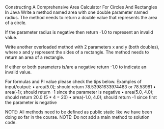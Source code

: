 Constructing A Comprehensive Area Calculator For Circles And Rectangles In Java
Write a method named area with one double parameter named radius.
The method needs to return a double value that represents the area of a circle.

If the parameter radius is negative then return -1.0 to represent an invalid value.

Write another overloaded method with 2 parameters x and y (both doubles), where x and y represent the sides of a rectangle.
The method needs to return an area of a rectangle.

If either or both parameters is/are a negative return -1.0 to indicate an invalid value.

For formulas and PI value please check the tips below.
Examples of input/output:
•	area(5.0); should return 78.53981633974483 or 78.53981
•	area(-1);  should return -1 since the parameter is negative
•	area(5.0, 4.0); should return 20.0 (5 * 4 = 20)
•	area(-1.0, 4.0);  should return -1 since first the parameter is negative

NOTE: All methods need to be defined as public static like we have been doing so far in the course.
NOTE: Do not add a  main method to solution code.

